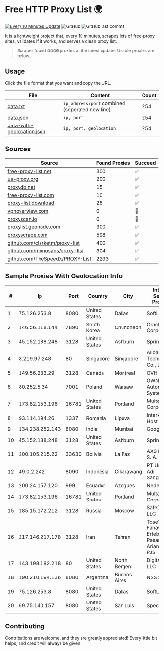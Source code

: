 
# Free HTTP Proxy List 🌍

[![Every 10 Minutes Update](https://github.com/mertguvencli/http-proxy-list/actions/workflows/main.yml/badge.svg?branch=main)](https://github.com/mertguvencli/http-proxy-list/actions/workflows/main.yml)
![GitHub](https://img.shields.io/github/license/mertguvencli/http-proxy-list)
![GitHub last commit](https://img.shields.io/github/last-commit/mertguvencli/http-proxy-list)

It is a lightweight project that, every 10 minutes, scrapes lots of free-proxy sites, validates if it works, and serves a clean proxy list.


> Scraper found **4446** proxies at the latest update. Usable proxies are below.

## Usage

Click the file format that you want and copy the URL.


|File|Content|Count|
|----|-------|-----|
|[data.txt](https://raw.githubusercontent.com/mertguvencli/http-proxy-list/main/proxy-list/data.txt)|`ip_address:port` combined (seperated new line)|254|
|[data.json](https://raw.githubusercontent.com/mertguvencli/http-proxy-list/main/proxy-list/data.json)|`ip, port`|254|
|[data-with-geolocation.json](https://raw.githubusercontent.com/mertguvencli/http-proxy-list/main/proxy-list/data-with-geolocation.json)|`ip, port, geolocation`|254|

## Sources

|Source|Found Proxies|Succeed|
|------|-------------|-------|
|[free-proxy-list.net](https://free-proxy-list.net)|300|✅|
|[us-proxy.org](https://www.us-proxy.org)|200|✅|
|[proxydb.net](http://proxydb.net)|15|✅|
|[free-proxy-list.com](https://free-proxy-list.com/?page=&port=&type%5B%5D=http&type%5B%5D=https&up_time=0&search=Search)|10|✅|
|[proxy-list.download](https://www.proxy-list.download/HTTP)|26|✅|
|[vpnoverview.com](https://vpnoverview.com/privacy/anonymous-browsing/free-proxy-servers)|0|🚫|
|[proxyscan.io](https://www.proxyscan.io)|0|🚫|
|[proxylist.geonode.com](https://proxylist.geonode.com/api/proxy-list?limit=300&page=1&sort_by=lastChecked&sort_type=desc&protocols=http,https)|300|✅|
|[proxyscrape.com](https://api.proxyscrape.com/v2/?request=displayproxies&protocol=http&timeout=10000&country=all&ssl=all&anonymity=all)|598|✅|
|[github.com/clarketm/proxy-list](https://raw.githubusercontent.com/clarketm/proxy-list/master/proxy-list-raw.txt)|400|✅|
|[github.com/monosans/proxy-list](https://raw.githubusercontent.com/monosans/proxy-list/main/proxies/http.txt)|304|✅|
|[github.com/TheSpeedX/PROXY-List](https://raw.githubusercontent.com/TheSpeedX/PROXY-List/master/http.txt)|2293|✅|


## Sample Proxies With Geolocation Info

|#|Ip|Port|Country|City|Internet Service Provider|
|-|--|----|-------|----|-------------------------|
|1|75.126.253.8|8080|United States|Dallas|SoftLayer|
|2|146.56.118.144|7890|South Korea|Chuncheon|Oracle Corporation|
|3|45.152.188.248|3128|United States|Ashburn|Sprint|
|4|8.219.97.248|80|Singapore|Singapore|Alibaba (US) Technology Co., Ltd.|
|5|149.56.233.29|3128|Canada|Montreal|OVH Hosting|
|6|80.252.5.34|7001|Poland|Warsaw|GWNET Autonomus System|
|7|173.82.153.196|16781|United States|Portland|Multacom Corporation|
|8|93.114.194.26|1337|Romania|Lipova|Interkvm Host SRL|
|9|134.238.252.143|8080|India|Mumbai|Google LLC|
|10|45.152.188.248|3128|United States|Ashburn|Sprint|
|11|200.105.215.22|33630|Bolivia|La Paz|AXS Bolivia S. A.|
|12|49.0.2.242|8090|Indonesia|Cikarawang|PT Usaha Adi Sanggoro|
|13|200.24.157.120|999|Ecuador|Azogues|Nedetel S.A.|
|14|173.82.153.196|16781|United States|Portland|Multacom Corporation|
|15|185.15.172.212|3128|Russia|Moscow|SafeData LLC|
|16|217.146.217.178|3128|Iran|Tehran|Tose'h Fanavari Ertebabat Pasargad Arian Co. PJS|
|17|143.198.182.218|80|United States|North Bergen|DigitalOcean, LLC|
|18|190.210.194.136|8080|Argentina|Buenos Aires|NSS S.A.|
|19|75.126.253.8|8080|United States|Dallas|SoftLayer|
|20|69.75.140.157|8080|United States|San Luis|Spectrum|



## Contributing

Contributions are welcome, and they are greatly appreciated! Every
little bit helps, and credit will always be given.

